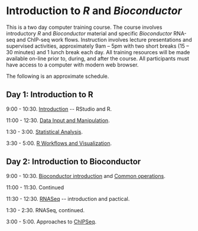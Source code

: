 # Introduction to _R_ and _Bioconductor_

This is a two day computer training course. The course involves
introductory _R_ and _Bioconductor_ material and specific
_Bioconductor_ RNA-seq and ChIP-seq work flows. Instruction involves
lecture presentations and supervised activities, approximately 9am –
5pm with two short breaks (15 – 30 minutes) and 1 lunch break each
day. All training resources will be made available on-line prior to,
during, and after the course. All participants must have access to a
computer with modern web browser.

The following is an approximate schedule.

## Day 1: Introduction to R

9:00 - 10:30. [Introduction][] -- RStudio and R.

11:00 - 12:30. [Data Input and Manipulation][].

1:30 - 3:00. [Statistical Analysis][].

3:30 - 5:00. [R Workflows and Visualization][].

## Day 2: Introduction to Bioconductor

9:00 - 10:30. [Bioconductor introduction][] and [Common operations][].

11:00 - 11:30. Continued

11:30 - 12:30. [RNASeq][] -- introduction and pactical.

1:30 - 2:30. RNASeq, continued.

3:00 - 5:00. Approaches to [ChIPSeq][].

[Introduction]: https://github.com/Bioconductor/BiocIntro/blob/OMRF-2017/vignettes/A1_Using_R.Rmd
[Data Input and Manipulation]: https://github.com/Bioconductor/BiocIntro/blob/OMRF-2017/vignettes/A2_IO.Rmd
[Statistical Analysis]: https://github.com/Bioconductor/BiocIntro/blob/OMRF-2017/vignettes/A3_Statistics.Rmd
[R Workflows and Visualization]: https://github.com/Bioconductor/BiocIntro/blob/OMRF-2017/vignettes/A4_Graphics.Rmd

[Bioconductor introduction]: https://github.com/Bioconductor/BiocIntro/blob/OMRF-2017/vignettes/B1_Bioconductor_intro.Rmd
[Common operations]: https://github.com/Bioconductor/BiocIntro/blob/OMRF-2017/vignettes/B2_Common_Operations.Rmd
[RNASeq]: https://github.com/Bioconductor/BiocIntro/blob/OMRF-2017/vignettes/B3_RNASeq_Workflow.Rmd
[ChIPSeq]: https://github.com/Bioconductor/BiocIntro/blob/OMRF-2017/vignettes/B4_ChIPSeq.Rmd

